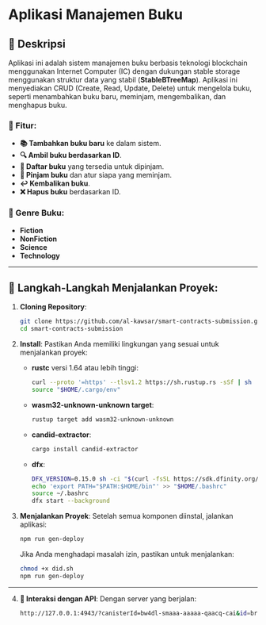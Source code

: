 # Aplikasi Manajemen Buku

## 🎯 Deskripsi

Aplikasi ini adalah sistem manajemen buku berbasis teknologi blockchain menggunakan Internet Computer (IC) dengan dukungan stable storage menggunakan struktur data yang stabil (**StableBTreeMap**). Aplikasi ini menyediakan CRUD (Create, Read, Update, Delete) untuk mengelola buku, seperti menambahkan buku baru, meminjam, mengembalikan, dan menghapus buku.

### 🚀 Fitur:

- **📚 Tambahkan buku baru** ke dalam sistem.
- **🔍 Ambil buku berdasarkan ID**.
- **📜 Daftar buku** yang tersedia untuk dipinjam.
- **📖 Pinjam buku** dan atur siapa yang meminjam.
- **↩️ Kembalikan buku**.
- **❌ Hapus buku** berdasarkan ID.

### 🌟 Genre Buku:

- **Fiction**
- **NonFiction**
- **Science**
- **Technology**

---

## 🔧 Langkah-Langkah Menjalankan Proyek:

1. **Cloning Repository**:
    
    ```bash
    git clone https://github.com/al-kawsar/smart-contracts-submission.git
    cd smart-contracts-submission
    ```
    
2. **Install**: Pastikan Anda memiliki lingkungan yang sesuai untuk menjalankan proyek:
    
    - **rustc** versi 1.64 atau lebih tinggi:
        
        ```bash
        curl --proto '=https' --tlsv1.2 https://sh.rustup.rs -sSf | sh
        source "$HOME/.cargo/env"
        ```
        
    - **wasm32-unknown-unknown target**:
        
        ```bash
        rustup target add wasm32-unknown-unknown
        ```
        
    - **candid-extractor**:
        
        ```bash
        cargo install candid-extractor
        ```
        
    - **dfx**:
        
        ```bash
        DFX_VERSION=0.15.0 sh -ci "$(curl -fsSL https://sdk.dfinity.org/install.sh)"
        echo 'export PATH="$PATH:$HOME/bin"' >> "$HOME/.bashrc"
        source ~/.bashrc
        dfx start --background
        ```
        
3. **Menjalankan Proyek**: Setelah semua komponen diinstal, jalankan aplikasi:
    
    ```bash
    npm run gen-deploy  
    ```
    
    Jika Anda menghadapi masalah izin, pastikan untuk menjalankan:
    
    ```bash
    chmod +x did.sh  
    npm run gen-deploy  
    ```
    

---

4. **📱 Interaksi dengan API**: Dengan server yang berjalan:
    ```bash
    http://127.0.0.1:4943/?canisterId=bw4dl-smaaa-aaaaa-qaacq-cai&id=br5f7-7uaaa-aaaaa-qaaca-cai
    ```
    
